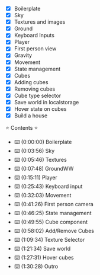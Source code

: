 - [x] Boilerplate
- [x] Sky
- [x] Textures and images
- [x] Ground
- [x] Keyboard Inputs
- [x] Player
- [x] First person view
- [x] Gravity
- [x] Movement
- [x] State management
- [x] Cubes
- [x] Adding cubes
- [x] Removing cubes
- [x] Cube type selector
- [x] Save world in localstorage
- [x] Hover state on cubes
- [x] Build a house

⭐️ Contents ⭐️
- ⌨️ (0:00:00) Boilerplate
- ⌨️ (0:03:56) Sky
- ⌨️ (0:05:46) Textures
- ⌨️ (0:07:48) GroundWW
- ⌨️ (0:15:11) Player
- ⌨️ (0:25:43) Keyboard input
- ⌨️ (0:32:03) Movement
- ⌨️ (0:41:26) First person camera
- ⌨️ (0:46:25) State management
- ⌨️ (0:49:55) Cube component
- ⌨️ (0:58:02) Add/Remove Cubes
- ⌨️ (1:09:34) Texture Selector
- ⌨️ (1:21:34) Save world
- ⌨️ (1:27:31) Hover cubes
- ⌨️ (1:30:28) Outro
